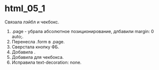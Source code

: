 # html_05_1

Связала лэйбл и чекбокс.




1. .page - убрала абсолютное позиционирование, длбавили margin: 0 auto;.
2. Перенесла .form в .page.
3. Сверстала кнопку ФБ.
4. Добавила .
5. Добавила для чекбокса.
6. Исправила text-decoration: none.
